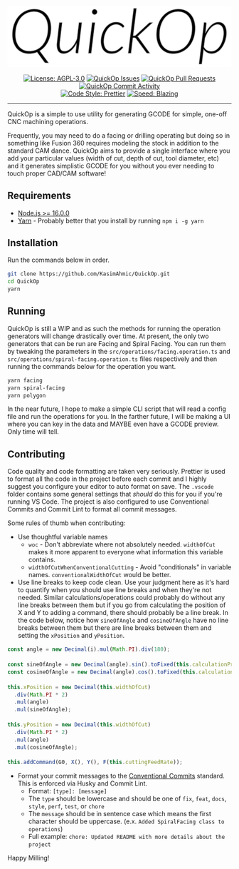 <div align="center">
  <img src="./quick-op.svg" width="650" height="auto" alt='QuickOp Logo' />
</div>

<div align="center">

[![License: AGPL-3.0](https://img.shields.io/github/license/KasimAhmic/QuickOp)](https://github.com/KasimAhmic/QuickOp/blob/main/LICENSE)
[![QuickOp Issues](https://img.shields.io/github/issues/KasimAhmic/QuickOp)](https://github.com/KasimAhmic/QuickOp/issues)
[![QuickOp Pull Requests](https://img.shields.io/github/issues-pr/KasimAhmic/QuickOp)](https://github.com/KasimAhmic/QuickOp/pulls)
[![QuickOp Commit Activity](https://img.shields.io/github/commit-activity/w/KasimAhmic/QuickOp)](https://github.com/KasimAhmic/QuickOp/commits/main)
<br />
[![Code Style: Prettier](https://img.shields.io/badge/code_style-prettier-ff69b4.svg)](https://github.com/prettier/prettier)
[![Speed: Blazing](https://img.shields.io/badge/speed-blazing%20%F0%9F%94%A5-brightgreen.svg)](https://twitter.com/acdlite/status/974390255393505280)

</div>

---

QuickOp is a simple to use utility for generating GCODE for simple, one-off CNC machining operations.

Frequently, you may need to do a facing or drilling operating but doing so in something like Fusion 360 requires modeling the stock in addition to the standard CAM dance. QuickOp aims to provide a single interface where you add your particular values (width of cut, depth of cut, tool diameter, etc) and it generates simplistic GCODE for you without you ever needing to touch proper CAD/CAM software!

## Requirements

- [Node.js >= 16.0.0](https://nodejs.org/en/download/)
- [Yarn](https://classic.yarnpkg.com/lang/en/docs/install/) - Probably better that you install by running `npm i -g yarn`

## Installation

Run the commands below in order.

```bash
git clone https://github.com/KasimAhmic/QuickOp.git
cd QuickOp
yarn
```

## Running

QuickOp is still a WIP and as such the methods for running the operation generators will change drastically over time. At present, the only two generators that can be run are Facing and Spiral Facing. You can run them by tweaking the parameters in the `src/operations/facing.operation.ts` and `src/operations/spiral-facing.operation.ts` files respectively and then running the commands below for the operation you want.

```bash
yarn facing
yarn spiral-facing
yarn polygon
```

In the near future, I hope to make a simple CLI script that will read a config file and run the operations for you. In the farther future, I will be making a UI where you can key in the data and MAYBE even have a GCODE preview. Only time will tell.

## Contributing

Code quality and code formatting are taken very seriously. Prettier is used to format all the code in the project before each commit and I highly suggest you configure your editor to auto format on save. The `.vscode` folder contains some general settings that _should_ do this for you if you're running VS Code. The project is also configured to use Conventional Commits and Commit Lint to format all commit messages.

Some rules of thumb when contributing:

- Use thoughtful variable names
  - `woc` - Don't abbreviate where not absolutely needed. `widthOfCut` makes it more apparent to everyone what information this variable contains.
  - `widthOfCutWhenConventionalCutting` - Avoid "conditionals" in variable names. `conventionalWidthOfCut` would be better.
- Use line breaks to keep code clean. Use your judgment here as it's hard to quantify when you should use line breaks and when they're not needed. Similar calculations/operations could probably do without any line breaks between them but if you go from calculating the position of X and Y to adding a command, there should probably be a line break. In the code below, notice how `sineOfAngle` and `cosineOfAngle` have no line breaks between them but there are line breaks between them and setting the `xPosition` and `yPosition`.

```typescript
const angle = new Decimal(i).mul(Math.PI).div(180);

const sineOfAngle = new Decimal(angle).sin().toFixed(this.calculationPrecision);
const cosineOfAngle = new Decimal(angle).cos().toFixed(this.calculationPrecision);

this.xPosition = new Decimal(this.widthOfCut)
  .div(Math.PI * 2)
  .mul(angle)
  .mul(sineOfAngle);

this.yPosition = new Decimal(this.widthOfCut)
  .div(Math.PI * 2)
  .mul(angle)
  .mul(cosineOfAngle);

this.addCommand(G0, X(), Y(), F(this.cuttingFeedRate));
```

- Format your commit messages to the [Conventional Commits](https://www.conventionalcommits.org/en/v1.0.0/#summary) standard. This is enforced via Husky and Commit Lint.
  - Format: `[type]: [message]`
  - The `type` should be lowercase and should be one of `fix`, `feat`, `docs`, `style`, `perf`, `test`, or `chore`
  - The `message` should be in sentence case which means the first character should be uppercase. (e.x. `Added SpiralFacing class to operations`)
  - Full example: `chore: Updated README with more details about the project`

Happy Milling!

